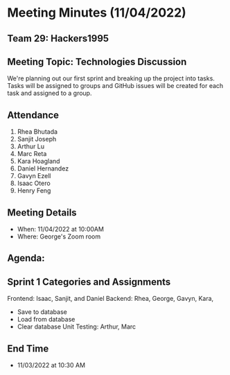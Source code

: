 # Meeting Minutes (11/04/2022)

## Team 29: Hackers1995

## Meeting Topic: Technologies Discussion

We're planning out our first sprint and breaking up the project into tasks. Tasks will be assigned to groups and GitHub issues will be created
for each task and assigned to a group.

## Attendance

1. Rhea Bhutada
2. Sanjit Joseph
3. Arthur Lu
4. Marc Reta
5. Kara Hoagland
6. Daniel Hernandez
7. Gavyn Ezell
8. Isaac Otero
9. Henry Feng

## Meeting Details

-   When: 11/04/2022 at 10:00AM
-   Where: George's Zoom room

## Agenda:

## Sprint 1 Categories and Assignments

Frontend: Isaac, Sanjit, and Daniel
Backend: Rhea, George, Gavyn, Kara,

-   Save to database
-   Load from database
-   Clear database
    Unit Testing: Arthur, Marc

## End Time

-   11/03/2022 at 10:30 AM

